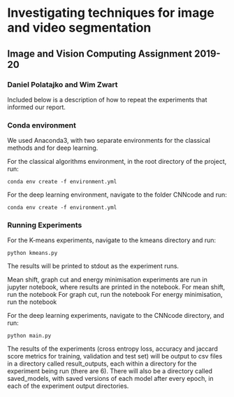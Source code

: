 # Investigating techniques for image and video segmentation

## Image and Vision Computing Assignment 2019-20

### Daniel Polatajko and Wim Zwart

Included below is a description of how to repeat the experiments that informed our report.

### Conda environment

We used Anaconda3, with two separate environments for the classical methods and for deep learning.

For the classical algorithms environment, in the root directory of the project, run:

`conda env create -f environment.yml`

For the deep learning environment, navigate to the folder CNNcode and run:

`conda env create -f environment.yml`


### Running Experiments

For the K-means experiments, navigate to the kmeans directory and run:

`python kmeans.py`

The results will be printed to stdout as the experiment runs.

Mean shift, graph cut and energy minimisation experiments are run in jupyter notebook, where results are printed in the notebook.
For mean shift, run the notebook 
For graph cut, run the notebook
For energy minimisation, run the notebook



For the deep learning experiments, navigate to the CNNcode directory, and run:

`python main.py`

The results of the experiments (cross entropy loss, accuracy and jaccard score metrics for training, validation and test set) will be output to csv files in a directory called result_outputs, each within a directory for the experiment being run (there are 6). There will also be a directory called saved_models, with saved versions of each model after every epoch, in each of the experiment output directories.
